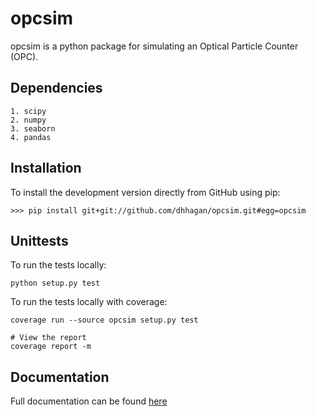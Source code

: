 # opcsim
opcsim is a python package for simulating an Optical Particle Counter (OPC).

## Dependencies

    1. scipy
    2. numpy
    3. seaborn
    4. pandas

## Installation

To install the development version directly from GitHub using pip:

    >>> pip install git+git://github.com/dhhagan/opcsim.git#egg=opcsim

## Unittests

To run the tests locally:

    python setup.py test

To run the tests locally with coverage:

    coverage run --source opcsim setup.py test

    # View the report
    coverage report -m

## Documentation

Full documentation can be found [here](https://dhhagan.github.io/opcsim/)

